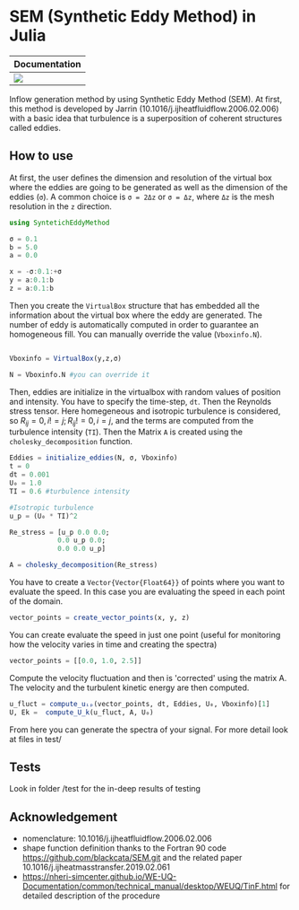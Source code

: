 

# SEM (Synthetic Eddy Method) in Julia

| **Documentation** |
|:------------ |
| [![](https://img.shields.io/badge/docs-stable-blue.svg)](https://carlodev.github.io/SyntheticEddyMethod/)|


Inflow generation method by using Synthetic Eddy Method (SEM). At first, this method is developed by Jarrin (10.1016/j.ijheatfluidflow.2006.02.006) with a basic idea that turbulence is a superposition of coherent structures called eddies. 


## How to use
At first, the user defines the dimension and resolution of the virtual box where the eddies are going to be generated as well as the dimension of the eddies (`σ`). A common choice is `σ = 2Δz` or `σ = Δz`, where `Δz` is the mesh resolution in the `z` direction.

```julia
using SyntetichEddyMethod

σ = 0.1
b = 5.0
a = 0.0

x = -σ:0.1:+σ
y = a:0.1:b
z = a:0.1:b

```

Then you create the `VirtualBox` structure that has embedded all the information about the virtual box where the eddy are generated.
The number of eddy is automatically computed in order to guarantee an homogeneous fill. You can manually override the value (`Vboxinfo.N`).

```julia

Vboxinfo = VirtualBox(y,z,σ)

N = Vboxinfo.N #you can override it 
```

Then, eddies are initialize in the virtualbox with random values of position and intensity. You have to specify the time-step, `dt`. Then the Reynolds stress tensor. Here homegeneous and isotropic turbulence is considered, so $R_{ij} = 0, i!=j; R_{ij} != 0, i=j$, and the terms are computed from the turbulence intensity (`TI`). Then the Matrix `A` is created using the `cholesky_decomposition` function.


```julia
Eddies = initialize_eddies(N, σ, Vboxinfo)
t = 0
dt = 0.001
U₀ = 1.0
TI = 0.6 #turbulence intensity

#Isotropic turbulence
u_p = (U₀ * TI)^2

Re_stress = [u_p 0.0 0.0; 
            0.0 u_p 0.0;
            0.0 0.0 u_p]

A = cholesky_decomposition(Re_stress)

```

You have to create a `Vector{Vector{Float64}}` of points where you want to evaluate the speed. In this case you are evaluating the speed in each point of the domain.

```julia
vector_points = create_vector_points(x, y, z)
```
You can create evaluate the speed in just one point (useful for monitoring how the velocity varies in time and creating the spectra)
```julia
vector_points = [[0.0, 1.0, 2.5]]
```

Compute the velocity fluctuation and then is 'corrected' using the matrix A. The velocity and the turbulent kinetic energy are then computed.

```julia
u_fluct = compute_uᵢₚ(vector_points, dt, Eddies, U₀, Vboxinfo)[1]
U, Ek =  compute_U_k(u_fluct, A, U₀)
```

From here you can generate the spectra of your signal. For more detail look at files in test/


## Tests
Look in folder /test for the in-deep results of testing




## Acknowledgement
- nomenclature: 10.1016/j.ijheatfluidflow.2006.02.006
- shape function definition thanks to the Fortran 90 code https://github.com/blackcata/SEM.git and the related paper 10.1016/j.ijheatmasstransfer.2019.02.061
- https://nheri-simcenter.github.io/WE-UQ-Documentation/common/technical_manual/desktop/WEUQ/TinF.html for detailed description of the procedure